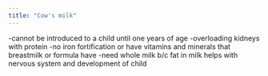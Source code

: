 ```yaml
---
title: "Cow's milk"
---
```

-cannot be introduced to a child until one years of age
-overloading kidneys with protein
-no iron fortification or have vitamins and minerals that breastmilk or formula have
-need whole milk b/c fat in milk helps with nervous system and development of child

